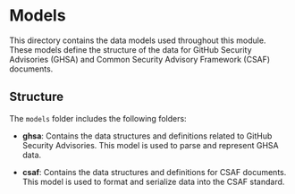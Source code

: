 # Models
This directory contains the data models used throughout this module.
These models define the structure of the data for GitHub Security Advisories (GHSA) and Common Security Advisory Framework (CSAF) documents. 

## Structure
The `models` folder includes the following folders:

- **ghsa**: Contains the data structures and definitions related to GitHub Security Advisories. This model is used to parse and represent GHSA data.
  
- **csaf**: Contains the data structures and definitions for CSAF documents. This model is used to format and serialize data into the CSAF standard.
